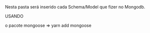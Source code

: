 Nesta pasta será inserido cada Schema/Model que fizer no Mongodb.

USANDO

o pacote mongoose => yarn add mongoose
